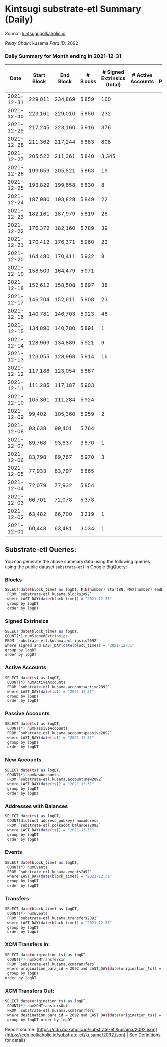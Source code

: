 # Kintsugi substrate-etl Summary (Daily)

_Source_: [kintsugi.polkaholic.io](https://kintsugi.polkaholic.io)

*Relay Chain*: kusama
*Para ID*: 2092



### Daily Summary for Month ending in 2021-12-31


| Date | Start Block | End Block | # Blocks | # Signed Extrinsics (total) | # Active Accounts | # Passive | # New | # Addresses with Balances | # Events | # Transfers | # XCM Transfers In | # XCM Transfers Out | Issues | 
| ---- | ----------- | --------- | -------- | --------------------------- | ----------------- | --------- | ----- | ------------------------- | -------- | ----------- | ------------------ | ------------------- | ------ |
| 2021-12-31 | 229,011 | 234,869 | 5,859 | 160 |  |  |  | 5,068 | 29,593 | 72 ($205,722.41) |   |   |  |
| 2021-12-30 | 223,161 | 229,010 | 5,850 | 232 |  |  |  | 5,046 | 30,251 | 217 ($115,940.84) |   |   |  |
| 2021-12-29 | 217,245 | 223,160 | 5,916 | 376 |  |  |  | 4,908 | 31,117 | 321 ($108,360.46) |   |   |  |
| 2021-12-28 | 211,362 | 217,244 | 5,883 | 808 |  |  |  | 4,704 | 33,398 | 826 ($2,094,941.93) |   |   |  |
| 2021-12-27 | 205,522 | 211,361 | 5,840 | 3,345 |  |  |  | 4,171 | 37,368 | 1,854 ($3,452,689.98) |   |   |  |
| 2021-12-26 | 199,659 | 205,521 | 5,863 | 19 |  |  |  | 3,315 | 31,127 | 297 ($540,444.76) |   |   |  |
| 2021-12-25 | 193,829 | 199,658 | 5,830 | 8 |  |  |  | 3,019 | 29,160 |   |   |   |  |
| 2021-12-24 | 187,980 | 193,828 | 5,849 | 22 |  |  |  | 3,019 | 29,285 | 9 ($143.65) |   |   |  |
| 2021-12-23 | 182,161 | 187,979 | 5,819 | 26 |  |  |  | 3,015 | 29,160 | 18 ($512.34) |   |   |  |
| 2021-12-22 | 176,372 | 182,160 | 5,789 | 39 |  |  |  | 3,006 | 29,639 | 112 ($7,962,621.22) |   |   |  |
| 2021-12-21 | 170,412 | 176,371 | 5,960 | 22 |  |  |  | 2,904 | 30,557 | 126 ($53,543.54) |   |   |  |
| 2021-12-20 | 164,480 | 170,411 | 5,932 | 8 |  |  |  | 2,786 | 32,124 | 405 ($315,794.39) |   |   |  |
| 2021-12-19 | 158,509 | 164,479 | 5,971 |  |  |  |  | 2,380 | 29,855 |   |   |   |  |
| 2021-12-18 | 152,612 | 158,508 | 5,897 | 38 |  |  |  | 2,380 | 43,713 | 2,352 ($742,942.17) | 1 ($3,088.26) |   |  |
| 2021-12-17 | 146,704 | 152,611 | 5,908 | 23 |  |  |  | 35 | 26,680 | 8 ($7,849.12) | 3 ($4,231.40) |   |  |
| 2021-12-16 | 140,781 | 146,703 | 5,923 | 46 |  |  |  | 28 | 23,818 | 11 ($165,350,093.11) | 2 ($315.30) |   |  |
| 2021-12-15 | 134,890 | 140,780 | 5,891 | 1 |  |  |  | 10 | 23,566 |   |   |   |  |
| 2021-12-14 | 128,969 | 134,889 | 5,921 | 9 |  |  |  | 10 | 23,703 |   |   |   |  |
| 2021-12-13 | 123,055 | 128,968 | 5,914 | 16 |  |  |  | 8 | 16,830 |   |   |   |  |
| 2021-12-12 | 117,188 | 123,054 | 5,867 |  |  |  |  | 7 | 11,734 |   |   |   |  |
| 2021-12-11 | 111,285 | 117,187 | 5,903 |  |  |  |  | 7 | 11,806 |   |   |   |  |
| 2021-12-10 | 105,361 | 111,284 | 5,924 |  |  |  |  | 7 | 11,848 |   |   |   |  |
| 2021-12-09 | 99,402 | 105,360 | 5,959 | 2 |  |  |  | 7 | 11,924 |   |   |   |  |
| 2021-12-08 | 93,638 | 99,401 | 5,764 |  |  |  |  | 7 | 11,528 |   |   |   |  |
| 2021-12-07 | 89,768 | 93,637 | 3,870 | 1 |  |  |  | 7 | 7,744 |   |   |   |  |
| 2021-12-06 | 83,798 | 89,767 | 5,970 | 3 |  |  |  | 7 | 11,944 |   |   |   |  |
| 2021-12-05 | 77,933 | 83,797 | 5,865 |  |  |  |  | 7 | 11,730 |   |   |   |  |
| 2021-12-04 | 72,079 | 77,932 | 5,854 |  |  |  |  | 7 | 11,708 |   |   |   |  |
| 2021-12-03 | 66,701 | 72,078 | 5,378 |  |  |  |  | 7 | 10,756 |   |   |   |  |
| 2021-12-02 | 63,482 | 66,700 | 3,219 | 1 |  |  |  | 7 | 6,439 |   |   |   |  |
| 2021-12-01 | 60,448 | 63,481 | 3,034 | 1 |  |  |  | 7 | 6,069 |   |   |   |  |

## Substrate-etl Queries:
You can generate the above summary data using the following queries using the public dataset `substrate-etl` in Google BigQuery:

### Blocks
```bash
SELECT date(block_time) as logDT, MIN(number) startBN, MAX(number) endBN, COUNT(*) numBlocks 
 FROM `substrate-etl.kusama.blocks2092`  
 where LAST_DAY(date(block_time)) = "2021-12-31" 
 group by logDT 
 order by logDT
```

### Signed Extrinsics
```bash
SELECT date(block_time) as logDT, 
COUNT(*) numSignedExtrinsics 
FROM `substrate-etl.kusama.extrinsics2092`  
where signed and LAST_DAY(date(block_time)) = "2021-12-31" 
group by logDT 
order by logDT
```

### Active Accounts
```bash
SELECT date(ts) as logDT, 
 COUNT(*) numActiveAccounts 
 FROM `substrate-etl.kusama.accountsactive2092` 
 where LAST_DAY(date(ts)) = "2021-12-31" 
 group by logDT 
 order by logDT
```

### Passive Accounts
```bash
SELECT date(ts) as logDT, 
 COUNT(*) numPassiveAccounts 
 FROM `substrate-etl.kusama.accountspassive2092` 
 where LAST_DAY(date(ts)) = "2021-12-31" 
 group by logDT 
 order by logDT
```

### New Accounts
```bash
SELECT date(ts) as logDT, 
 COUNT(*) numNewAccounts 
 FROM `substrate-etl.kusama.accountsnew2092` 
 where LAST_DAY(date(ts)) = "2021-12-31" 
 group by logDT
 order by logDT
```

### Addresses with Balances
```bash
SELECT date(ts) as logDT,
 COUNT(distinct address_pubkey) numAddress 
 FROM `substrate-etl.polkadot.balances2092` 
 where LAST_DAY(date(ts)) = "2021-12-31" 
 group by logDT 
 order by logDT
```

### Events
```bash
SELECT date(block_time) as logDT, 
 COUNT(*) numEvents 
 FROM `substrate-etl.kusama.events2092` 
 where LAST_DAY(date(block_time)) = "2021-12-31" 
 group by logDT 
 order by logDT
```

### Transfers:
```bash
SELECT date(block_time) as logDT, 
 COUNT(*) numEvents 
 FROM `substrate-etl.kusama.transfers2092` 
 where LAST_DAY(date(block_time)) = "2021-12-31" 
 group by logDT 
 order by logDT
```

### XCM Transfers In:
```bash
SELECT date(origination_ts) as logDT, 
 COUNT(*) numXCMTransfersIn 
 FROM `substrate-etl.kusama.xcmtransfers` 
 where origination_para_id = 2092 and LAST_DAY(date(origination_ts)) = "2021-12-31" 
 group by logDT 
order by logDT
```

### XCM Transfers Out:
```bash
SELECT date(origination_ts) as logDT, 
 COUNT(*) numXCMTransfersOut 
 FROM `substrate-etl.kusama.xcmtransfers` 
 where destination_para_id = 2092 and LAST_DAY(date(origination_ts)) = "2021-12-31" 
 group by logDT order by logDT
```


Report source: [https://cdn.polkaholic.io/substrate-etl/kusama/2092.json](https://cdn.polkaholic.io/substrate-etl/kusama/2092.json) | See [Definitions](/DEFINITIONS.md) for details
